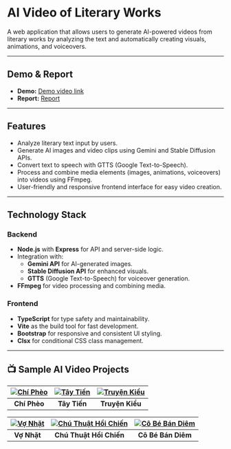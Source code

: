 # AI Video of Literary Works

A web application that allows users to generate AI-powered videos from literary works by analyzing the text and automatically creating visuals, animations, and voiceovers.

---

## Demo & Report

- **Demo:** [Demo video link](https://drive.google.com/drive/folders/1CkElsqmGb_7RhaEvnnXLi7C4k8vMETVL?usp=drive_link)
- **Report:** [Report](https://drive.google.com/drive/folders/1Vqn-W6EMY0KUj9jRC5zDXyOdMaXnTCgC?usp=sharing)

---

## Features

- Analyze literary text input by users.
- Generate AI images and video clips using Gemini and Stable Diffusion APIs.
- Convert text to speech with GTTS (Google Text-to-Speech).
- Process and combine media elements (images, animations, voiceovers) into videos using FFmpeg.
- User-friendly and responsive frontend interface for easy video creation.

---



## Technology Stack

### Backend
- **Node.js** with **Express** for API and server-side logic.
- Integration with:
  - **Gemini API** for AI-generated images.
  - **Stable Diffusion API** for enhanced visuals.
  - **GTTS** (Google Text-to-Speech) for voiceover generation.
- **FFmpeg** for video processing and combining media.

### Frontend
- **TypeScript** for type safety and maintainability.
- **Vite** as the build tool for fast development.
- **Bootstrap** for responsive and consistent UI styling.
- **Clsx** for conditional CSS class management.

---

## 📺 Sample AI Video Projects

| [![Chí Phèo](https://img.youtube.com/vi/9wwLZD6m2Qc/0.jpg)](https://youtu.be/9wwLZD6m2Qc?si=V27TA23k7aX6Nbgk) | [![Tây Tiến](https://img.youtube.com/vi/LVQKiFRs0mU/0.jpg)](https://youtu.be/LVQKiFRs0mU?si=ZJ66ojTgh5B4ZumE) | [![Truyện Kiều](https://img.youtube.com/vi/28y-B6YKHqY/0.jpg)](https://youtu.be/28y-B6YKHqY?si=Vmu9xfNDo8htrXRZ) |
|:--:|:--:|:--:|
| **Chí Phèo** | **Tây Tiến** | **Truyện Kiều** |

| [![Vợ Nhặt](https://img.youtube.com/vi/dhcGwjyCKLk/0.jpg)](https://youtu.be/dhcGwjyCKLk?si=wrciS58pMYmAUoms) | [![Chú Thuật Hồi Chiến](https://img.youtube.com/vi/dByVcQ5OMPc/0.jpg)](https://youtu.be/dByVcQ5OMPc?si=yLKhdgpbzyr7gMcD) | [![Cô Bé Bán Diêm](https://img.youtube.com/vi/jY3n2QWjRIQ/0.jpg)](https://youtu.be/jY3n2QWjRIQ?si=4qDc1x4rRbyJ-Uy1) |
|:--:|:--:|:--:|
| **Vợ Nhặt** | **Chú Thuật Hồi Chiến** | **Cô Bé Bán Diêm** |

